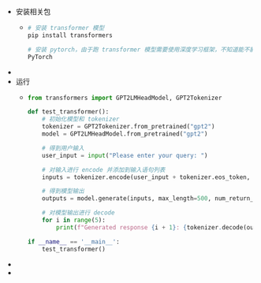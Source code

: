 - 安装相关包
	- ```python
	  # 安装 transformer 模型
	  pip install transformers
	  
	  # 安装 pytorch，由于跑 transformer 模型需要使用深度学习框架，不知道能不能用 tensorflow
	  PyTorch
	  ```
-
- 运行
	- ```python
	  from transformers import GPT2LMHeadModel, GPT2Tokenizer
	  
	  def test_transformer():
	      # 初始化模型和 tokenizer
	      tokenizer = GPT2Tokenizer.from_pretrained("gpt2")
	      model = GPT2LMHeadModel.from_pretrained("gpt2")
	  
	      # 得到用户输入
	      user_input = input("Please enter your query: ")
	  
	      # 对输入进行 encode 并添加到输入语句列表
	      inputs = tokenizer.encode(user_input + tokenizer.eos_token, return_tensors='pt')
	  
	      # 得到模型输出
	      outputs = model.generate(inputs, max_length=500, num_return_sequences=5, no_repeat_ngram_size=2, temperature=0.7)
	  
	      # 对模型输出进行 decode
	      for i in range(5):
	          print(f"Generated response {i + 1}: {tokenizer.decode(outputs[:, inputs.shape[-1]:][i], skip_special_tokens=True)}\n")
	  
	  if __name__ == '__main__':
	      test_transformer()
	  ```
-
-